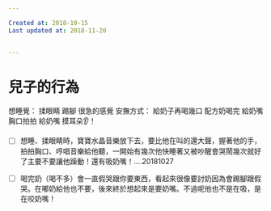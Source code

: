 ```yaml
---

Created at: 2018-10-15
Last updated at: 2018-11-20


---
```


# 兒子的行為


想睡覺：
揉眼睛
踢腳
很急的感覺
安撫方式：
給奶子再喝幾口
配方奶喝完
給奶嘴 胸口拍拍
給奶嘴 摸耳朵👂！
- [ ] 想睡、揉眼睛時，寶寶水晶音樂放下去，要比他在叫的還大聲，握著他的手，拍拍胸口、哼唱音樂給他聽，一開始有幾次他快睡著又被吵醒會哭鬧幾次就好了主要不要讓他躁動！還有吸奶嘴！....20181027

- [ ] 喝完奶（喝不多）會一直假哭跟你要東西，看起來很像要討奶因為會踢腳跟假哭。在嘟奶給他也不要，後來終於想起來是要奶嘴。不過呢他也不是在吸，是在咬奶嘴！

